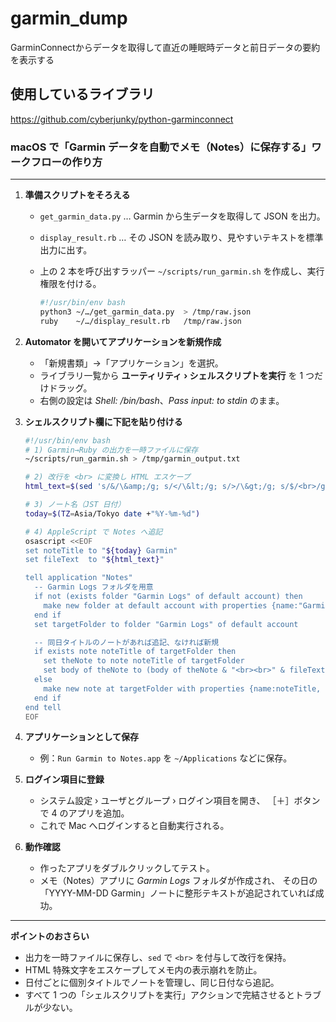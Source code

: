# garmin_dump
GarminConnectからデータを取得して直近の睡眠時データと前日データの要約を表示する

## 使用しているライブラリ
https://github.com/cyberjunky/python-garminconnect

### macOS で「Garmin データを自動でメモ（Notes）に保存する」ワークフローの作り方

---

1. **準備スクリプトをそろえる**

   * `get_garmin_data.py` … Garmin から生データを取得して JSON を出力。
   * `display_result.rb` … その JSON を読み取り、見やすいテキストを標準出力に出す。
   * 上の 2 本を呼び出すラッパー `~/scripts/run_garmin.sh` を作成し、実行権限を付ける。

     ```bash
     #!/usr/bin/env bash
     python3 ~/…/get_garmin_data.py  > /tmp/raw.json
     ruby    ~/…/display_result.rb   /tmp/raw.json
     ```

2. **Automator を開いてアプリケーションを新規作成**

   * 「新規書類」→「アプリケーション」を選択。
   * ライブラリ一覧から **ユーティリティ › シェルスクリプトを実行** を 1 つだけドラッグ。
   * 右側の設定は *Shell: /bin/bash*、*Pass input: to stdin* のまま。

3. **シェルスクリプト欄に下記を貼り付ける**

   ```bash
   #!/usr/bin/env bash
   # 1) Garmin→Ruby の出力を一時ファイルに保存
   ~/scripts/run_garmin.sh > /tmp/garmin_output.txt

   # 2) 改行を <br> に変換し HTML エスケープ
   html_text=$(sed 's/&/\&amp;/g; s/</\&lt;/g; s/>/\&gt;/g; s/$/<br>/g' /tmp/garmin_output.txt)

   # 3) ノート名（JST 日付）
   today=$(TZ=Asia/Tokyo date +"%Y-%m-%d")

   # 4) AppleScript で Notes へ追記
   osascript <<EOF
   set noteTitle to "${today} Garmin"
   set fileText  to "${html_text}"

   tell application "Notes"
     -- Garmin Logs フォルダを用意
     if not (exists folder "Garmin Logs" of default account) then
       make new folder at default account with properties {name:"Garmin Logs"}
     end if
     set targetFolder to folder "Garmin Logs" of default account

     -- 同日タイトルのノートがあれば追記、なければ新規
     if exists note noteTitle of targetFolder then
       set theNote to note noteTitle of targetFolder
       set body of theNote to (body of theNote & "<br><br>" & fileText)
     else
       make new note at targetFolder with properties {name:noteTitle, body:fileText}
     end if
   end tell
   EOF
   ```

4. **アプリケーションとして保存**

   * 例：`Run Garmin to Notes.app` を `~/Applications` などに保存。

5. **ログイン項目に登録**

   * システム設定 › ユーザとグループ › ログイン項目を開き、
     ［＋］ボタンで 4 のアプリを追加。
   * これで Mac へログインすると自動実行される。

6. **動作確認**

   * 作ったアプリをダブルクリックしてテスト。
   * メモ（Notes）アプリに *Garmin Logs* フォルダが作成され、
     その日の「YYYY-MM-DD Garmin」ノートに整形テキストが追記されていれば成功。

---

**ポイントのおさらい**

* 出力を一時ファイルに保存し、`sed` で `<br>` を付与して改行を保持。
* HTML 特殊文字をエスケープしてメモ内の表示崩れを防止。
* 日付ごとに個別タイトルでノートを管理し、同じ日付なら追記。
* すべて 1 つの「シェルスクリプトを実行」アクションで完結させるとトラブルが少ない。
